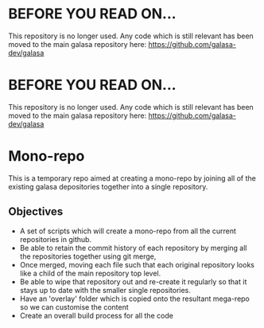 # BEFORE YOU READ ON...

This repository is no longer used. Any code which is still relevant has been moved to the main galasa
repository here: https://github.com/galasa-dev/galasa

# BEFORE YOU READ ON...

This repository is no longer used. Any code which is still relevant has been moved to the main galasa
repository here: https://github.com/galasa-dev/galasa


# Mono-repo

This is a temporary repo aimed at creating a mono-repo
by joining all of the existing galasa depositories together
into a single repository.

## Objectives
- A set of scripts which will create a mono-repo from all the
current repositories in github.
- Be able to retain the commit history of each repository by 
merging all the repositories together using git merge, 
- Once merged, moving each file such that each original repository looks like a child of the main repository top level.
- Be able to wipe that repository out and re-create it regularly
so that it stays up to date with the smaller single repositories.
- Have an 'overlay' folder which is copied onto the resultant mega-repo so we can customise the content
- Create an overall build process for all the code

